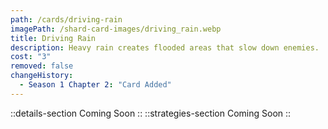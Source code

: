 ```yaml
---
path: /cards/driving-rain
imagePath: /shard-card-images/driving_rain.webp
title: Driving Rain
description: Heavy rain creates flooded areas that slow down enemies.
cost: "3"
removed: false
changeHistory:
  - Season 1 Chapter 2: "Card Added"
---
```

::details-section
Coming Soon
::
::strategies-section
Coming Soon
::